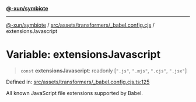 [**@-xun/symbiote**](../../../../../README.md)

***

[@-xun/symbiote](../../../../../README.md) / [src/assets/transformers/\_babel.config.cjs](../README.md) / extensionsJavascript

# Variable: extensionsJavascript

> `const` **extensionsJavascript**: readonly \[`".js"`, `".mjs"`, `".cjs"`, `".jsx"`\]

Defined in: [src/assets/transformers/\_babel.config.cjs.ts:125](https://github.com/Xunnamius/symbiote/blob/6cd9803a2f37849e57efc78412bcf20f1a002bf9/src/assets/transformers/_babel.config.cjs.ts#L125)

All known JavaScript file extensions supported by Babel.
